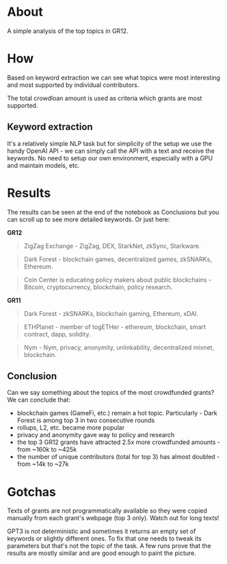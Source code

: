 # About

A simple analysis of the top topics in GR12.

# How
Based on keyword extraction we can see what topics were most interesting and most supported by individual contributors.

The total crowdloan amount is used as criteria which grants are most supported.

## Keyword extraction
It's a relatively simple NLP task but for simplicity of the setup we use the handy OpenAI API - we can simply call the
API with a text and receive the keywords. No need to setup our own environment, especially with a GPU and maintain models, etc.

# Results
The results can be seen at the end of the notebook as Conclusions but you can scroll up to
see more detailed keywords. Or just here:

**GR12**
> ZigZag Exchange - ZigZag, DEX, StarkNet, zkSync, Starkware.

> Dark Forest - blockchain games, decentralized games, zkSNARKs, Ethereum.

> Coin Center is educating policy makers about public blockchains - Bitcoin, cryptocurrency, blockchain, policy research.

**GR11**
> Dark Forest - zkSNARKs, blockchain gaming, Ethereum, xDAI.

> ETHPlanet - member of togETHer - ethereum, blockchain, smart contract, dapp, solidity.

> Nym - Nym, privacy, anonymity, unlinkability, decentralized mixnet, blockchain.

## Conclusion
Can we say something about the topics of the most crowdfunded grants? We can conclude that:
* blockchain games (GameFi, etc.) remain a hot topic. Particularly - Dark Forest is among top 3 in two consecutive rounds
* rollups, L2, etc. became more popular
* privacy and anonymity gave way to policy and research
* the top 3 GR12 grants have attracted 2.5x more crowdfunded amounts - from ~160k to ~425k
* the number of unique contributors (total for top 3) has almost doubled - from ~14k to ~27k

# Gotchas
Texts of grants are not programmatically available so they were copied manually from each grant's
webpage (top 3 only). Watch out for long texts!

GPT3 is not deterministic and sometimes it returns an empty set of keywords or slightly different
ones. To fix that one needs to tweak its parameters but that's not the topic of the task. A few runs prove 
that the results are mostly similar and are good enough to paint the picture.